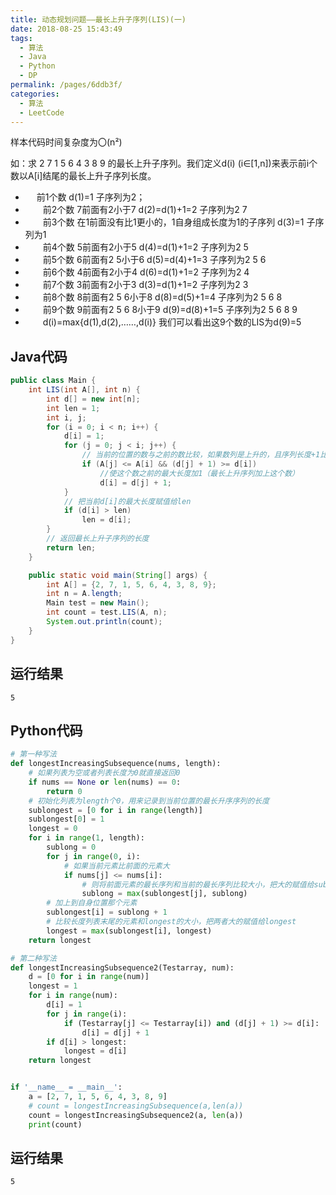```yaml
---
title: 动态规划问题——最长上升子序列(LIS)(一)
date: 2018-08-25 15:43:49
tags: 
  - 算法
  - Java
  - Python
  - DP
permalink: /pages/6ddb3f/
categories: 
  - 算法
  - LeetCode
---
```

样本代码时间复杂度为〇(n²)

如：求 2 7 1 5 6 4 3 8 9 的最长上升子序列。我们定义d(i) (i∈[1,n])来表示前i个数以A[i]结尾的最长上升子序列长度。 

- 　    前1个数 d(1)=1 子序列为2；
- 　　前2个数 7前面有2小于7 d(2)=d(1)+1=2 子序列为2 7
- 　　前3个数 在1前面没有比1更小的，1自身组成长度为1的子序列 d(3)=1 子序列为1
- 　　前4个数 5前面有2小于5 d(4)=d(1)+1=2 子序列为2 5
- 　　前5个数 6前面有2 5小于6 d(5)=d(4)+1=3 子序列为2 5 6
- 　　前6个数 4前面有2小于4 d(6)=d(1)+1=2 子序列为2 4
- 　　前7个数 3前面有2小于3 d(3)=d(1)+1=2 子序列为2 3
- 　　前8个数 8前面有2 5 6小于8 d(8)=d(5)+1=4 子序列为2 5 6 8
- 　　前9个数 9前面有2 5 6 8小于9 d(9)=d(8)+1=5 子序列为2 5 6 8 9
- 　　d(i)=max{d(1),d(2),……,d(i)} 我们可以看出这9个数的LIS为d(9)=5

<!--more-->

## Java代码

```java
public class Main {
    int LIS(int A[], int n) {
        int d[] = new int[n];
        int len = 1;
        int i, j;
        for (i = 0; i < n; i++) {
            d[i] = 1;
            for (j = 0; j < i; j++) {
                // 当前的位置的数与之前的数比较，如果数列是上升的，且序列长度+1比当前序列长度大或相等
                if (A[j] <= A[i] && (d[j] + 1) >= d[i])
                    //使这个数之前的最大长度加1（最长上升序列加上这个数）
                    d[i] = d[j] + 1;
            }
            // 把当前d[i]的最大长度赋值给len
            if (d[i] > len)
                len = d[i];
        }
        // 返回最长上升子序列的长度
        return len;
    }

    public static void main(String[] args) {
        int A[] = {2, 7, 1, 5, 6, 4, 3, 8, 9};
        int n = A.length;
        Main test = new Main();
        int count = test.LIS(A, n);
        System.out.println(count);
    }
}
```

## 运行结果

```
5
```

## Python代码

```python
# 第一种写法
def longestIncreasingSubsequence(nums, length):
    # 如果列表为空或者列表长度为0就直接返回0
    if nums == None or len(nums) == 0:
        return 0
    # 初始化列表为length个0，用来记录到当前位置的最长升序序列的长度
    sublongest = [0 for i in range(length)]
    sublongest[0] = 1
    longest = 0
    for i in range(1, length):
        sublong = 0
        for j in range(0, i):
            # 如果当前元素比前面的元素大
            if nums[j] <= nums[i]:
                # 则将前面元素的最长序列和当前的最长序列比较大小，把大的赋值给sublong
                sublong = max(sublongest[j], sublong)
        # 加上到自身位置那个元素
        sublongest[i] = sublong + 1
        # 比较长度列表末尾的元素和longest的大小，把两者大的赋值给longest
        longest = max(sublongest[i], longest)
    return longest

# 第二种写法
def longestIncreasingSubsequence2(Testarray, num):
    d = [0 for i in range(num)]
    longest = 1
    for i in range(num):
        d[i] = 1
        for j in range(i):
            if (Testarray[j] <= Testarray[i]) and (d[j] + 1) >= d[i]:
                d[i] = d[j] + 1
        if d[i] > longest:
            longest = d[i]
    return longest


if '__name__ = __main__':
    a = [2, 7, 1, 5, 6, 4, 3, 8, 9]
    # count = longestIncreasingSubsequence(a,len(a))
    count = longestIncreasingSubsequence2(a, len(a))
    print(count)

```

## 运行结果

```
5
```

